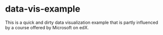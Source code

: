 # data-vis-example
This is a quick and dirty data visualization example that is partly influenced by a course offered by Microsoft on edX. 
